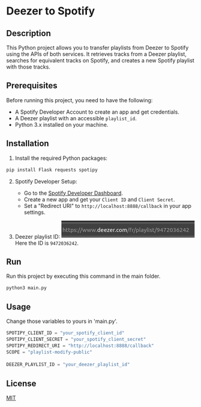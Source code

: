# Deezer to Spotify


## Description

This Python project allows you to transfer playlists from Deezer to Spotify using the APIs of both services. It retrieves tracks from a Deezer playlist, searches for equivalent tracks on Spotify, and creates a new Spotify playlist with those tracks.


## Prerequisites

Before running this project, you need to have the following:

- A Spotify Developer Account to create an app and get credentials.
- A Deezer playlist with an accessible `playlist_id`.
- Python 3.x installed on your machine.


## Installation

1. Install the required Python packages:

```bash
pip install Flask requests spotipy
```

2. Spotify Developer Setup:

    - Go to the [Spotify Developer Dashboard](https://developer.spotify.com/dashboard).
    - Create a new app and get your `Client ID` and `Client Secret`.
    - Set a "Redirect URI" to `http://localhost:8888/callback` in your app settings.

3. Deezer playlist ID:
![screenshot](screenshot.png)
Here the ID is `9472036242`.


## Run

Run this project by executing this command in the main folder.

```bash
python3 main.py
```


## Usage

Change those variables to yours in 'main.py'.

```python
SPOTIPY_CLIENT_ID = "your_spotify_client_id"
SPOTIPY_CLIENT_SECRET = "your_spotify_client_secret"
SPOTIPY_REDIRECT_URI = "http://localhost:8888/callback"
SCOPE = "playlist-modify-public"

DEEZER_PLAYLIST_ID = "your_deezer_playlist_id"
```


## License

[MIT](https://choosealicense.com/licenses/mit/)